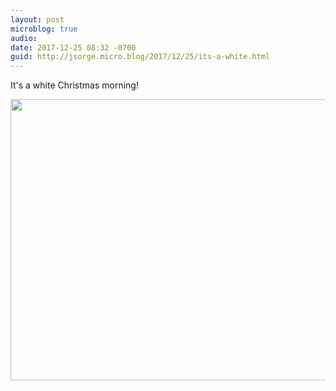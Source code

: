```yaml
---
layout: post
microblog: true
audio: 
date: 2017-12-25 08:32 -0700
guid: http://jsorge.micro.blog/2017/12/25/its-a-white.html
---
```

It's a white Christmas morning!

<img src="http://mb.jsorge.net/uploads/2017/f268a14e53.jpg" width="600" height="450" />
